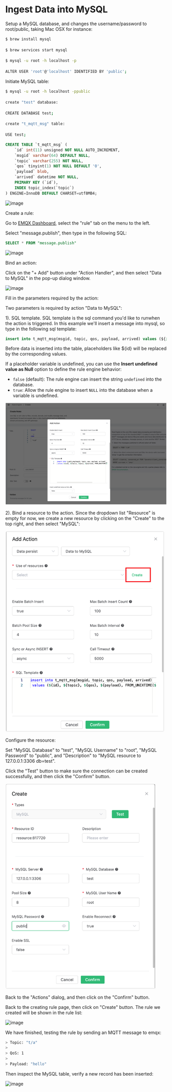 # Ingest Data into MySQL

Setup a MySQL database, and changes the username/password to root/public, taking Mac OSX for instance:

```bash
$ brew install mysql

$ brew services start mysql

$ mysql -u root -h localhost -p

ALTER USER 'root'@'localhost' IDENTIFIED BY 'public';
```

Initiate MySQL table:

```bash
$ mysql -u root -h localhost -ppublic

create "test" database:

CREATE DATABASE test;

create "t_mqtt_msg" table:

USE test;
```

```sql
CREATE TABLE `t_mqtt_msg` (
    `id` int(11) unsigned NOT NULL AUTO_INCREMENT,
    `msgid` varchar(64) DEFAULT NULL,
    `topic` varchar(255) NOT NULL,
    `qos` tinyint(1) NOT NULL DEFAULT '0',
    `payload` blob,
    `arrived` datetime NOT NULL,
    PRIMARY KEY (`id`),
    INDEX topic_index(`topic`)
) ENGINE=InnoDB DEFAULT CHARSET=utf8MB4;
```

![image](./assets/rule-engine/mysql_init_1.png)


Create a rule:

Go to [EMQX Dashboard](http://127.0.0.1:18083/#/rules), select the "rule" tab on the menu to the left.

Select "message.publish", then type in the following SQL:

```sql
SELECT * FROM "message.publish"
```

![image](./assets/rule-engine/mysql_sql_1.png)

Bind an action:

Click on the "+ Add" button under "Action Handler", and then select
"Data to MySQL" in the pop-up dialog window.

![image](./assets/rule-engine/mysql_action_1.png)

Fill in the parameters required by the action:

Two parameters is required by action "Data to MySQL":

1). SQL template. SQL template is the sql command you'd like to runwhen the action is triggered. In this example we'll insert a message into mysql, so type in the following sql template:

```sql
insert into t_mqtt_msg(msgid, topic, qos, payload, arrived) values (${id}, ${topic}, ${qos}, ${payload}, FROM_UNIXTIME(${timestamp}/1000))
```

Before data is inserted into the table, placeholders like \${id} will be replaced by the corresponding values.

If a placeholder variable is undefined, you can use the **Insert undefined value as Null** option to define the rule engine behavior:

- `false` (default): The rule engine can insert the string `undefined` into the database.
- `true`: Allow the rule engine to insert `NULL` into the database when a variable is undefined.

![image](./assets/rule-engine/mysql_action_2.png)

2). Bind a resource to the action. Since the dropdown list "Resource" is empty for now, we create a new resource by clicking on the "Create" to the top right, and then select "MySQL":

<img src="./assets/rule-engine/mysql_action_3.png" alt="image" style="zoom:67%;" />

Configure the resource:

Set "MySQL Database" to "test", "MySQL Username" to "root", "MySQL Password" to "public", and "Description" to "MySQL resource to 127.0.0.1:3306 db=test".

Click the "Test" button to make sure the connection can be created successfully, and then click the "Confirm" button.

<img src="./assets/rule-engine/mysql_resource_1.png" alt="image" style="zoom:67%;" />

Back to the "Actions" dialog, and then click on the "Confirm" button.

Back to the creating rule page, then click on "Create" button. The rule we created will be shown in the rule list:

![image](./assets/rule-engine/mysql_rule_overview_1.png)

We have finished, testing the rule by sending an MQTT message to emqx:

```bash
> Topic: "t/a"
>
> QoS: 1
>
> Payload: "hello"
```

Then inspect the MySQL table, verify a new record has been inserted:

![image](./assets/rule-engine/mysql_result_1.png)
